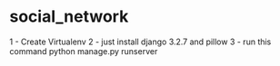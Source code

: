 # social_network

1 - Create Virtualenv 
2 - just install django 3.2.7 and pillow
3 - run this command python manage.py runserver
